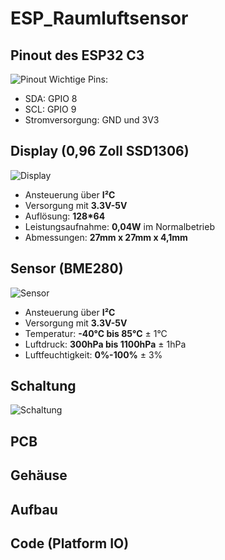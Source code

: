 # ESP_Raumluftsensor
## Pinout des ESP32 C3
![Pinout](/Bilder/esp32-c3-supermini_pinout.png)
Wichtige Pins:
+ SDA: GPIO 8
+ SCL: GPIO 9
+ Stromversorgung: GND und 3V3

## Display (0,96 Zoll SSD1306)
![Display](/Bilder/Display.png)

+ Ansteuerung über **I²C**
+ Versorgung mit **3.3V-5V**
+ Auflösung: **128*64**
+ Leistungsaufnahme: **0,04W** im Normalbetrieb
+ Abmessungen: **27mm x 27mm x 4,1mm**

## Sensor (BME280)
![Sensor](/Bilder/BME280.png)

+ Ansteuerung über **I²C**
+ Versorgung mit **3.3V-5V**
+ Temperatur: **-40°C bis 85°C** ± 1°C
+ Luftdruck: **300hPa bis 1100hPa** ± 1hPa
+ Luftfeuchtigkeit: **0%-100%** ± 3%

## Schaltung
![Schaltung](/Bilder/Schaltung.jpg)

## PCB

## Gehäuse

## Aufbau

## Code (Platform IO)